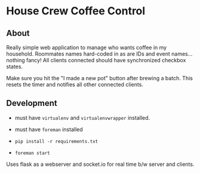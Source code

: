 # House Crew Coffee Control

## About
Really simple web application to manage who wants coffee in my household.
Roommates names hard-coded in as are IDs and event names... nothing fancy!
All clients connected should have synchronized checkbox states.

Make sure you hit the "I made a new pot" button after brewing a batch.
This resets the timer and notifies all other connected clients.

## Development
- must have `virtualenv` and `virtualenvwrapper` installed.
- must have `foreman` installed

- `pip install -r requirements.txt`
- `foreman start`

Uses flask as a webserver and socket.io for real time b/w server and clients.
